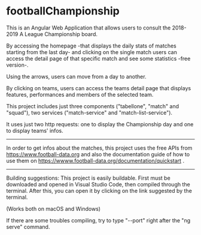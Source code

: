 # footballChampionship

This is an Angular Web Application that allows users to consult the 2018-2019 A League Championship board.

By accessing the homepage -that displays the daily stats of matches starting from the last day- and clicking on the single match users can access the detail page of that specific match and see some statistics -free version-.

Using the arrows, users can move from a day to another.

By clicking on teams, users can access the teams detail page that displays features, performances and members of the selected team.

This project includes just three components ("tabellone", "match" and "squad"), two services ("match-service" and "match-list-service").

It uses just two http requests: one to display the Championship day and one to display teams' infos.

---------------------------------------------------------------------------------------------------

In order to get infos about the matches, this project uses the free APIs from https://www.football-data.org and also the documentation guide of how to use them on https://wwww.football-data.org/documentation/quickstart .

---------------------------------------------------------------------------------------------------

Building suggestions:
This project is easily buildable.
First must be downloaded and opened in Visual Studio Code, then compiled through the terminal. After this, you can open it by clicking on the link suggested by the terminal.

(Works both on macOS and Windows)

If there are some troubles compiling, try to type "--port" right after the "ng serve" command.
